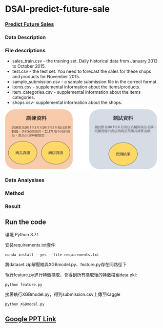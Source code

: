 # DSAI-predict-future-sale
### [Predict Future Sales](https://www.kaggle.com/c/competitive-data-science-predict-future-sales/overview)

### Data Description

### File descriptions
- sales_train.csv - the training set. Daily historical data from January 2013 to October 2015.
- test.csv - the test set. You need to forecast the sales for these shops and products for November 2015.
- sample_submission.csv - a sample submission file in the correct format.
- items.csv - supplemental information about the items/products.
- item_categories.csv  - supplemental information about the items categories.
- shops.csv- supplemental information about the shops.

![descriotions](https://github.com/linzh0205/DSAI-predict-future-sale/blob/main/fig/data_de.jpg)

### Data Analysises

### Method

### Result

## Run the code
環境
Python 3.7.1

安裝requirements.txt套件:
```
conda install --yes --file requirements.txt
```
將dataset.zip解壓縮與XGBmodel.py、feature.py存在同路徑下

執行feature.py進行特徵擷取，會得到所有擷取後的特徵檔案data.pkl:
```
python feature.py
```
接著執行XGBmodel.py，得到submission.csv上傳至Kaggle
```
python XGBmodel.py
```


## [Google PPT Link](https://drive.google.com/file/d/1RNj0FqVb39bEE_Ckr_pQysmtsf21fg75/view?usp=sharing)
